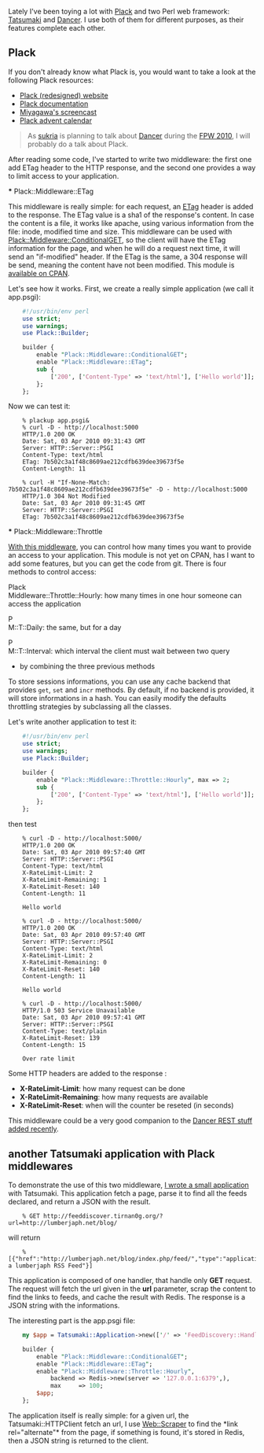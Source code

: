 Lately I've been toying a lot with [Plack](http://plackperl.org/) and two Perl web framework: [Tatsumaki](http://search.cpan.org/perldoc?Tatsumaki) and [Dancer](http://search.cpan.org/perldoc?Dancer). I use both of them for different purposes, as their features complete each other.

Plack
-----

If you don't already know what Plack is, you would want to take a look at the following Plack resources:

-   [Plack (redesigned) website](http://plackperl.org)
-   [Plack documentation](http://search.cpan.org/perldoc?Plack)
-   [Miyagawa's screencast](http://bulknews.typepad.com/blog/2009/11/plack-and-psgi-screencast-and-feedbacks.html)
-   [Plack advent calendar](http://advent.plackperl.org/)

> As [sukria](http://www.sukria.net/) is planning to talk about [Dancer](http://perldancer.org) during the [FPW 2010](http://journeesperl.fr/fpw2010/index.html), I will probably do a talk about Plack.

After reading some code, I've started to write two middleware: the first one add ETag header to the HTTP response, and the second one provides a way to limit access to your application.

**\*** Plack::Middleware::ETag

This middleware is really simple: for each request, an [ETag](http://en.wikipedia.org/wiki/HTTP_ETag) header is added to the response. The ETag value is a sha1 of the response's content. In case the content is a file, it works like apache, using various information from the file: inode, modified time and size. This middleware can be used with [Plack::Middleware::ConditionalGET](http://search.cpan.org/perldoc?Plack::Middleware::ConditionalGET), so the client will have the ETag information for the page, and when he will do a request next time, it will send an "if-modified" header. If the ETag is the same, a 304 response will be send, meaning the content have not been modified. This module is [available on CPAN](http://search.cpan.org/perldoc?Plack::Middleware::ETag).

Let's see how it works. First, we create a really simple application (we call it app.psgi):

``` perl
    #!/usr/bin/env perl
    use strict;
    use warnings;
    use Plack::Builder;

    builder {
        enable "Plack::Middleware::ConditionalGET";
        enable "Plack::Middleware::ETag";
        sub {
            ['200', ['Content-Type' => 'text/html'], ['Hello world']];
        };
    };
```

Now we can test it:

``` example
    % plackup app.psgi&
    % curl -D - http://localhost:5000
    HTTP/1.0 200 OK
    Date: Sat, 03 Apr 2010 09:31:43 GMT
    Server: HTTP::Server::PSGI
    Content-Type: text/html
    ETag: 7b502c3a1f48c8609ae212cdfb639dee39673f5e
    Content-Length: 11

    % curl -H "If-None-Match: 7b502c3a1f48c8609ae212cdfb639dee39673f5e" -D - http://localhost:5000
    HTTP/1.0 304 Not Modified
    Date: Sat, 03 Apr 2010 09:31:45 GMT
    Server: HTTP::Server::PSGI
    ETag: 7b502c3a1f48c8609ae212cdfb639dee39673f5e
```

**\*** Plack::Middleware::Throttle

[With this middleware](http://git.lumberjaph.net/p5-plack-middleware-throttle.git/), you can control how many times you want to provide an access to your application. This module is not yet on CPAN, has I want to add some features, but you can get the code from git. There is four methods to control access:

Plack  
Middleware::Throttle::Hourly: how many times in one hour someone can access the application

P  
M::T::Daily: the same, but for a day

P  
M::T::Interval: which interval the client must wait between two query

-   by combining the three previous methods

To store sessions informations, you can use any cache backend that provides `get`, `set` and `incr` methods. By default, if no backend is provided, it will store informations in a hash. You can easily modify the defaults throttling strategies by subclassing all the classes.

Let's write another application to test it:

``` perl
    #!/usr/bin/env perl
    use strict;
    use warnings;
    use Plack::Builder;

    builder {
        enable "Plack::Middleware::Throttle::Hourly", max => 2;
        sub {
            ['200', ['Content-Type' => 'text/html'], ['Hello world']];
        };
    };
```

then test

``` example
    % curl -D - http://localhost:5000/
    HTTP/1.0 200 OK
    Date: Sat, 03 Apr 2010 09:57:40 GMT
    Server: HTTP::Server::PSGI
    Content-Type: text/html
    X-RateLimit-Limit: 2
    X-RateLimit-Remaining: 1
    X-RateLimit-Reset: 140
    Content-Length: 11

    Hello world

    % curl -D - http://localhost:5000/
    HTTP/1.0 200 OK
    Date: Sat, 03 Apr 2010 09:57:40 GMT
    Server: HTTP::Server::PSGI
    Content-Type: text/html
    X-RateLimit-Limit: 2
    X-RateLimit-Remaining: 0
    X-RateLimit-Reset: 140
    Content-Length: 11

    Hello world

    % curl -D - http://localhost:5000/
    HTTP/1.0 503 Service Unavailable
    Date: Sat, 03 Apr 2010 09:57:41 GMT
    Server: HTTP::Server::PSGI
    Content-Type: text/plain
    X-RateLimit-Reset: 139
    Content-Length: 15

    Over rate limit
```

Some HTTP headers are added to the response :

-   **X-RateLimit-Limit**: how many request can be done
-   **X-RateLimit-Remaining**: how many requests are available
-   **X-RateLimit-Reset**: when will the counter be reseted (in seconds)

This middleware could be a very good companion to the [Dancer REST stuff](http://www.sukria.net/fr/archives/2010/03/19/let-the-dancer-rest/) [added recently](file:///easily-create-rest-interface-with-the-dancer-1.170/).

another Tatsumaki application with Plack middlewares
----------------------------------------------------

To demonstrate the use of this two middleware, [I wrote a small application](http://git.lumberjaph.net/p5-feeddiscovery.git/) with Tatsumaki. This application fetch a page, parse it to find all the feeds declared, and return a JSON with the result.

``` example
    % GET http://feeddiscover.tirnan0g.org/?url=http://lumberjaph.net/blog/
```

will return

``` example
    % [{"href":"http://lumberjaph.net/blog/index.php/feed/","type":"application/rss+xml","title":"i'm a lumberjaph RSS Feed"}]
```

This application is composed of one handler, that handle only **GET** request. The request will fetch the url given in the **url** parameter, scrap the content to find the links to feeds, and cache the result with Redis. The response is a JSON string with the informations.

The interesting part is the app.psgi file:

``` perl
    my $app = Tatsumaki::Application->new(['/' => 'FeedDiscovery::Handler'],);

    builder {
        enable "Plack::Middleware::ConditionalGET";
        enable "Plack::Middleware::ETag";
        enable "Plack::Middleware::Throttle::Hourly",
            backend => Redis->new(server => '127.0.0.1:6379',),
            max     => 100;
        $app;
    };
```

The application itself is really simple: for a given url, the Tatsumaki::HTTPClient fetch an url, I use [Web::Scraper](http://search.cpan.org/perldoc?Web::Scraper) to find the \*link rel="alternate"\* from the page, if something is found, it's stored in Redis, then a JSON string is returned to the client.
